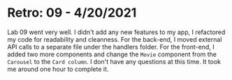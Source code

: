 # Retro: 09 - 4/20/2021

Lab 09 went very well. I didn't add any new features to my app, I refactored my code for readability and cleanness. For the back-end, I moved external API calls to a separate file under the handlers folder. For the front-end, I added two more components and change the `Movie` component from the `Carousel` to the `Card column`. I don't have any questions at this time. It took me around one hour to complete it.
